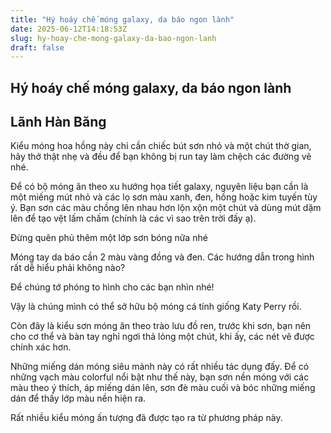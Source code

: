 ```yaml
---
title: "Hý hoáy chế móng galaxy, da báo ngon lành"
date: 2025-06-12T14:18:53Z
slug: hy-hoay-che-mong-galaxy-da-bao-ngon-lanh
draft: false
---
```


## Hý hoáy chế móng galaxy, da báo ngon lành

## Lãnh Hàn Băng

Kiểu móng hoa hồng này chỉ cần chiếc bút sơn nhỏ và một chút thờ gian, hãy thở thật nhẹ và đều để bạn không bị run tay làm chệch các đường vẽ nhé.
 

 
Để có bộ móng ăn theo xu hướng họa tiết galaxy, nguyên liệu bạn cần là một miếng mút nhỏ và các lọ sơn màu xanh, đen, hồng hoặc kim tuyến tùy ý. Bạn sơn các màu chồng lên nhau hơn lộn xộn một chút và dùng mút dặm lên để tạo vệt lấm chấm (chính là các vì sao trên trời đấy ạ).

Đừng quên phủ thêm một lớp sơn bóng nữa nhé

Móng tay da báo cần 2 màu vàng đồng và đen. Các hướng dẫn trong hình rất dễ hiểu phải không nào?

Để chúng tớ phóng to hình cho các bạn nhìn nhé!
 
Vậy là chúng mình có thể sở hữu bộ móng cá tính giống Katy Perry rồi.

Còn đây là kiểu sơn móng ăn theo trào lưu đồ ren, trước khi sơn, bạn nên cho cơ thể và bàn tay nghỉ ngơi thả lỏng một chút, khi ấy, các nét vẽ được chính xác hơn.

Những miếng dán móng siêu mảnh này có rất nhiều tác dụng đấy. Để có những vạch màu colorful nổi bật như thế này, bạn sơn nền móng với các màu theo ý thích, áp miếng dán lên, sơn đè màu cuối và bóc những miếng dán để thấy lớp màu nền hiện ra.

Rất nhiều kiểu móng ấn tượng đã được tạo ra từ phương pháp này.